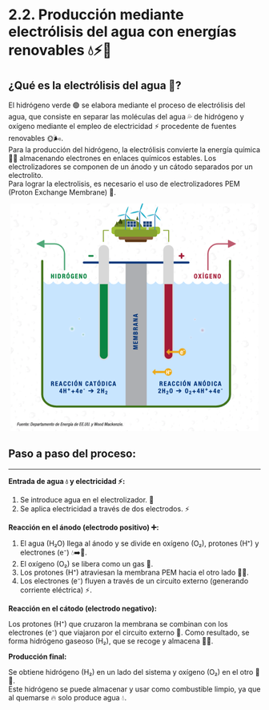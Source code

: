 # **2.2. Producción mediante electrólisis del agua con energías renovables 💧⚡🌿**


## **¿Qué es la electrólisis del agua 🤔?** 

El hidrógeno verde 🟢 se elabora mediante el proceso de electrólisis del agua, que consiste en separar las moléculas del agua 💦 de hidrógeno y oxígeno mediante el empleo de electricidad ⚡ procedente de fuentes renovables 🌞🌬️.  
Para la producción del hidrógeno, la electrólisis convierte la energía química 🔬🧪 almacenando electrones en enlaces químicos estables. Los electrolizadores se componen de un ánodo y un cátodo separados por un electrolito.  
Para lograr la electrolisis, es necesario el uso de electrolizadores PEM (Proton Exchange Membrane) 🔋.
 
<p align="center">
  <img src="/img/electrolo.png" alt="![Electrolo](img/electrolo.png)" />
</p>  

## Paso a paso del proceso:
---
  **Entrada de agua 💧 y electricidad ⚡:**  
  
   1. Se introduce agua en el electrolizador. 🚰
   2. Se aplica electricidad a través de dos electrodos. ⚡  

  **Reacción en el ánodo (electrodo positivo) ➕:**  
  
   1. El agua (H₂O) llega al ánodo y se divide en oxígeno (O₂), protones (H⁺) y electrones (e⁻) 💧➡️💨.
   2. El oxígeno (O₂) se libera como un gas 💨.
   3. Los protones (H⁺) atraviesan la membrana PEM hacia el otro lado 🏃‍♂️.
   4. Los electrones (e⁻) fluyen a través de un circuito externo (generando corriente eléctrica) ⚡.
 

  **Reacción en el cátodo (electrodo negativo):**  
  
   Los protones (H⁺) que cruzaron la membrana se combinan con los electrones (e⁻) que viajaron por el circuito externo 🤝.
   Como resultado, se forma hidrógeno gaseoso (H₂), que se recoge y almacena 💨🎈.


  **Producción final:**  
  
   Se obtiene hidrógeno (H₂) en un lado del sistema y oxígeno (O₂) en el otro 💨💨.  
   Este hidrógeno se puede almacenar y usar como combustible limpio, ya que al quemarse 🔥 solo produce agua 💧.  
